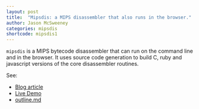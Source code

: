 ```yaml
---
layout: post
title:  "Mipsdis: a MIPS disassembler that also runs in the browser."
author: Jason McSweeney
categories: mipsdis
shortcode: mipsdis1 
---
```


`mipsdis` is a MIPS bytecode disassembler that can run on the command line and
in the browser. It uses source code generation to build C, ruby and javascript
versions of the core disassembler routines.

See:

* [Blog article](http://blog.loadzero.com/blog/announcing-mipsdis.html)  
* [Live Demo](http://blog.loadzero.com/demo/mipsdis/demo.html)
* [outline.md](outline.md)
